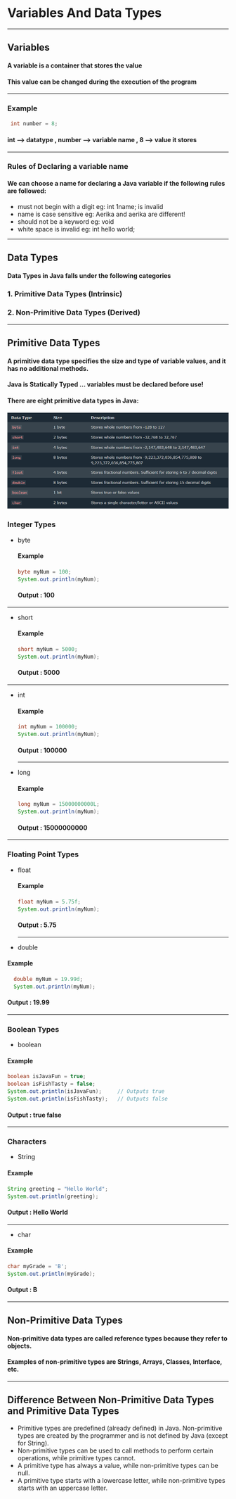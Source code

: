 # Variables And Data Types
---
## Variables 

#### A variable is a container that stores the value
#### This value can be changed during the execution of the program
---
### Example
```java
 int number = 8;
```
#### int --> datatype  ,  number --> variable name  ,  8 --> value it stores
---
### Rules of Declaring a variable name
#### We can choose a name for declaring a Java variable if the following rules are followed:
- must not begin with a digit
  eg: int 1name; is invalid
- name is case sensitive
  eg: Aerika and aerika are different!
- should not be a keyword
  eg: void
- white space is invalid
  eg: int hello world;
---
## Data Types
#### Data Types in Java falls under the following categories
### 1. Primitive Data Types (Intrinsic)
### 2. Non-Primitive Data Types (Derived) 
---
## Primitive Data Types
#### A primitive data type specifies the size and type of variable values, and it has no additional methods.
#### Java is Statically Typed ... variables must be declared before use!
#### There are eight primitive data types in Java:

![alt text](datatype.PNG)

### Integer Types

- byte
  #### Example
  ```java
  byte myNum = 100;
  System.out.println(myNum);
  ```
  #### Output : 100
---
- short
  #### Example
  ```java
  short myNum = 5000;
  System.out.println(myNum);
  ```
  #### Output : 5000
 ---
- int
  #### Example
  ```java
  int myNum = 100000;
  System.out.println(myNum);
  ```
  #### Output : 100000
  ---
- long
  #### Example
  ```java
  long myNum = 15000000000L;
  System.out.println(myNum);
  ```
  #### Output : 15000000000
---
### Floating Point Types
- float
  #### Example
  ```java
  float myNum = 5.75f;
  System.out.println(myNum);
  ```
  #### Output : 5.75
  ---
- double
#### Example
```java
  double myNum = 19.99d;
  System.out.println(myNum);
```
#### Output : 19.99
---
### Boolean Types
- boolean
#### Example
```java
boolean isJavaFun = true;
boolean isFishTasty = false;
System.out.println(isJavaFun);     // Outputs true
System.out.println(isFishTasty);   // Outputs false
```
#### Output : true      false
---  
### Characters
- String
#### Example
```java
String greeting = "Hello World";
System.out.println(greeting);
```
#### Output : Hello World
---
- char
#### Example
```java
char myGrade = 'B';
System.out.println(myGrade);
```
#### Output : B 
---
## Non-Primitive Data Types
#### Non-primitive data types are called reference types because they refer to objects.
#### Examples of non-primitive types are Strings, Arrays, Classes, Interface, etc.
---
## Difference Between Non-Primitive Data Types and Primitive Data Types
- Primitive types are predefined (already defined) in Java. Non-primitive types are created by the programmer and is not defined by Java (except for String).
- Non-primitive types can be used to call methods to perform certain operations, while primitive types cannot.
- A primitive type has always a value, while non-primitive types can be null.
- A primitive type starts with a lowercase letter, while non-primitive types starts with an uppercase letter.
